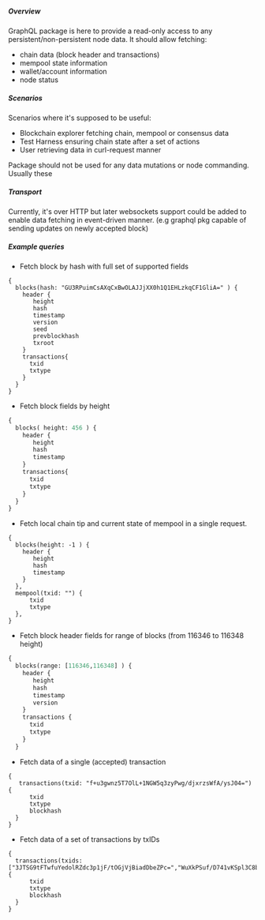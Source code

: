 ##### Overview
GraphQL package is here to provide a read-only access to any persistent/non-persistent node data.
It should allow fetching:

- chain data (block header and transactions)
- mempool state information
- wallet/account information
- node status

##### Scenarios

Scenarios where it's supposed to be useful:

- Blockchain explorer fetching chain, mempool or consensus data
- Test Harness ensuring chain state after a set of actions
- User retrieving data in curl-request manner

Package should not be used for any data mutations or node commanding. Usually these

##### Transport

Currently, it's over HTTP but later websockets support could be added to enable data fetching in event-driven manner.
(e.g graphql pkg capable of sending updates on newly accepted block)


##### Example queries
-  Fetch block by hash with full set of supported fields

```
{
  blocks(hash: "GU3RPuimCsAXqCxBwOLAJJjXX0h1Q1EHLzkqCF1GliA=" ) {
    header {
       height
       hash
       timestamp
       version
       seed
       prevblockhash
       txroot
    }
    transactions{
      txid
      txtype
    }
  }
}
```
- Fetch block fields by height

```graphql
{
  blocks( height: 456 ) {
    header {
       height
       hash
       timestamp
    }
    transactions{
      txid
      txtype
    }
  }
}
```

- Fetch local chain tip and current state of mempool in a single request.
```
{
  blocks(height: -1 ) {
    header {
       height
       hash
       timestamp
    }
  },
  mempool(txid: "") {
      txid
      txtype
  },
}
``` 

- Fetch block header fields for range of blocks (from 116346 to 116348 height)
```graphql
{
  blocks(range: [116346,116348] ) {
    header {
       height
       hash
       timestamp
       version
    }
    transactions {
      txid
      txtype
    }
  }
```
- Fetch data of a single (accepted) transaction

```
{
   transactions(txid: "f+u3gwnz5T7OlL+1NGW5q3zyPwg/djxrzsWfA/ysJ04=") {
      txid
      txtype
      blockhash
  }
}
```

- Fetch data of a set of transactions by txIDs

```
{
  transactions(txids: ["3JTSG9tFTwfuYedolRZdc3p1jF/tOGjVjBiadDbeZPc=","WuXkPSuf/D741vKSpl3C8bvyh8cdXCZON1vh7hcBHsw="]) {
      txid
      txtype
      blockhash
  }
}
```

